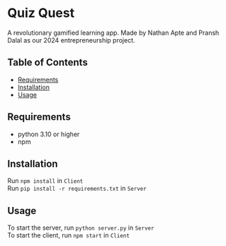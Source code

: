 # Quiz Quest

A revolutionary gamified learning app. Made by Nathan Apte and Pransh Dalal as our 2024 entrepreneurship project.

## Table of Contents

- [Requirements](#Requirements)
- [Installation](#installation)
- [Usage](#usage)

## Requirements

* python 3.10 or higher
* npm

## Installation

Run `npm install` in `Client` \
Run `pip install -r requirements.txt` in `Server`

## Usage

To start the server, run `python server.py` in `Server` \
To start the client, run `npm start` in `Client`
